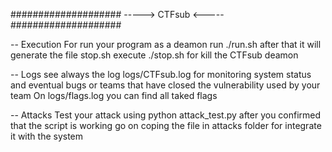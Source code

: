 ####################
-----> CTFsub <-----
####################

-- Execution
For run your program as a deamon run ./run.sh
after that it will generate the file stop.sh
execute ./stop.sh for kill the CTFsub deamon

-- Logs
see always the log logs/CTFsub.log for monitoring
system status and eventual bugs or teams that have
closed the vulnerability used by your team
On logs/flags.log you can find all taked flags

-- Attacks
Test your attack using python attack_test.py
after you confirmed that the script is working
go on coping the file in attacks folder
for integrate it with the system


